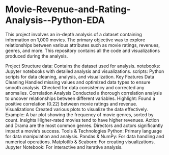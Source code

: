 # Movie-Revenue-and-Rating-Analysis--Python-EDA
This project involves an in-depth analysis of a dataset containing information on 1,000 movies. The primary objective was to explore relationships between various attributes such as movie ratings, revenues, genres, and more. This repository contains all the code and visualizations produced during the analysis.



Project Structure
data: Contains the dataset used for analysis.
notebooks: Jupyter notebooks with detailed analysis and visualizations.
scripts: Python scripts for data cleaning, analysis, and visualization.
Key Features
Data Cleaning
Handled missing values and optimized data types to ensure smooth analysis.
Checked for data consistency and corrected any anomalies.
Correlation Analysis
Conducted a thorough correlation analysis to uncover relationships between different variables.
Highlight: Found a positive correlation (0.22) between movie ratings and revenue.
Visualizations
Created various plots to visualize the data effectively.
Example: A bar plot showing the frequency of movie genres, sorted by count.
Insights
Higher-rated movies tend to have higher revenues.
Action and Drama are the most common genres.
Directors and actors significantly impact a movie’s success.
Tools & Technologies
Python: Primary language for data manipulation and analysis.
Pandas & NumPy: For data handling and numerical operations.
Matplotlib & Seaborn: For creating visualizations.
Jupyter Notebook: For interactive and iterative analysis.
